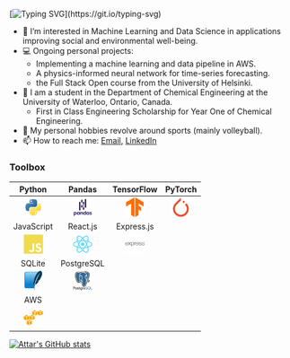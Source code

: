 [![Typing SVG](https://readme-typing-svg.demolab.com?font=Fira+Code&pause=1000&background=C3080000&width=600&lines=Hi!+I'm+Attar;I+really+enjoy+Data+Science+and+working+on+AI.)](https://git.io/typing-svg)

 - 👀 I’m interested in Machine Learning and Data Science in applications improving social and environmental well-being.
 - 💻 Ongoing personal projects:
   - Implementing a machine learning and data pipeline in AWS.
   - A physics-informed neural network for time-series forecasting. 
   - the Full Stack Open course from the University of Helsinki.
 - 🏫 I am a student in the Department of Chemical Engineering at the University of Waterloo, Ontario, Canada.
   - First in Class Engineering Scholarship for Year One of Chemical Engineering.
 - 🏐 My personal hobbies revolve around sports (mainly volleyball).
 - 📫 How to reach me: [Email](mailto:attar.aziz@uwaterloo.ca?subject=[GitHub]%20Inquiry), [LinkedIn](https://www.linkedin.com/in/attar-aziz-che/)

### Toolbox
|Python|Pandas|TensorFlow|PyTorch|
|:-:|:-:|:-:|:-:|
|<img src="https://raw.githubusercontent.com/devicons/devicon/master/icons/python/python-original.svg" alt="Python Logo" width="35" height="35"/>|<img src="https://raw.githubusercontent.com/devicons/devicon/master/icons/pandas/pandas-original-wordmark.svg" alt="Pandas Logo" width="35" height="35"/>|<img src="https://raw.githubusercontent.com/devicons/devicon/master/icons/tensorflow/tensorflow-original.svg" width="35" height="35"/>|<img src="https://raw.githubusercontent.com/devicons/devicon/master/icons/pytorch/pytorch-original.svg" width="35" height="35"/>|
|JavaScript|React.js|Express.js|
|<img src="https://raw.githubusercontent.com/devicons/devicon/master/icons/javascript/javascript-plain.svg" width="35" height="35"/>|<img src="https://raw.githubusercontent.com/devicons/devicon/master/icons/react/react-original.svg" height="35" width="35"/>|<img src="https://raw.githubusercontent.com/devicons/devicon/master/icons/express/express-original-wordmark.svg" height="35" width="35"/>|
|SQLite|PostgreSQL|
|<img src="https://raw.githubusercontent.com/devicons/devicon/master/icons/sqlite/sqlite-original.svg" width="35" height="35"/>|<img src="https://raw.githubusercontent.com/devicons/devicon/master/icons/postgresql/postgresql-original-wordmark.svg" width="35" height="35"/>|
|AWS|
|<img src="https://raw.githubusercontent.com/devicons/devicon/master/icons/amazonwebservices/amazonwebservices-original.svg" width="35" height="35"/>|

[![Attar's GitHub stats](https://github-readme-stats-att-ar.vercel.app/api?username=att-ar&count_private=True&show_icons=True&theme=vue&hide=contribs)](https://github.com/anuraghazra/github-readme-stats)

<!---
att-ar/att-ar is a ✨ special ✨ repository because its `README.md` (this file) appears on your GitHub profile.
You can click the Preview link to take a look at your changes.
--->
